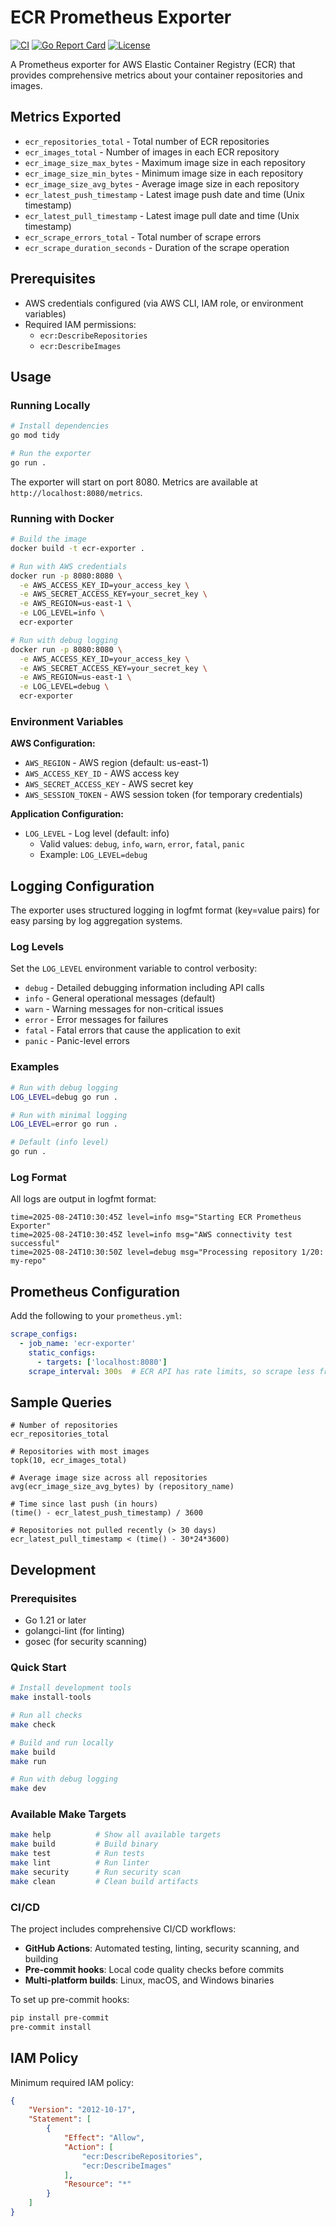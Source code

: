 # ECR Prometheus Exporter

[![CI](https://github.com/your-username/ecr-prometheus-exporter/workflows/CI/badge.svg)](https://github.com/your-username/ecr-prometheus-exporter/actions)
[![Go Report Card](https://goreportcard.com/badge/github.com/your-username/ecr-prometheus-exporter)](https://goreportcard.com/report/github.com/your-username/ecr-prometheus-exporter)
[![License](https://img.shields.io/badge/License-MIT-blue.svg)](LICENSE)

A Prometheus exporter for AWS Elastic Container Registry (ECR) that provides comprehensive metrics about your container repositories and images.

## Metrics Exported

- `ecr_repositories_total` - Total number of ECR repositories
- `ecr_images_total` - Number of images in each ECR repository
- `ecr_image_size_max_bytes` - Maximum image size in each repository
- `ecr_image_size_min_bytes` - Minimum image size in each repository  
- `ecr_image_size_avg_bytes` - Average image size in each repository
- `ecr_latest_push_timestamp` - Latest image push date and time (Unix timestamp)
- `ecr_latest_pull_timestamp` - Latest image pull date and time (Unix timestamp)
- `ecr_scrape_errors_total` - Total number of scrape errors
- `ecr_scrape_duration_seconds` - Duration of the scrape operation

## Prerequisites

- AWS credentials configured (via AWS CLI, IAM role, or environment variables)
- Required IAM permissions:
  - `ecr:DescribeRepositories`
  - `ecr:DescribeImages`

## Usage

### Running Locally

```bash
# Install dependencies
go mod tidy

# Run the exporter
go run .
```

The exporter will start on port 8080. Metrics are available at `http://localhost:8080/metrics`.

### Running with Docker

```bash
# Build the image
docker build -t ecr-exporter .

# Run with AWS credentials
docker run -p 8080:8080 \
  -e AWS_ACCESS_KEY_ID=your_access_key \
  -e AWS_SECRET_ACCESS_KEY=your_secret_key \
  -e AWS_REGION=us-east-1 \
  -e LOG_LEVEL=info \
  ecr-exporter

# Run with debug logging
docker run -p 8080:8080 \
  -e AWS_ACCESS_KEY_ID=your_access_key \
  -e AWS_SECRET_ACCESS_KEY=your_secret_key \
  -e AWS_REGION=us-east-1 \
  -e LOG_LEVEL=debug \
  ecr-exporter
```

### Environment Variables

**AWS Configuration:**
- `AWS_REGION` - AWS region (default: us-east-1)
- `AWS_ACCESS_KEY_ID` - AWS access key
- `AWS_SECRET_ACCESS_KEY` - AWS secret key
- `AWS_SESSION_TOKEN` - AWS session token (for temporary credentials)

**Application Configuration:**
- `LOG_LEVEL` - Log level (default: info)
  - Valid values: `debug`, `info`, `warn`, `error`, `fatal`, `panic`
  - Example: `LOG_LEVEL=debug`

## Logging Configuration

The exporter uses structured logging in logfmt format (key=value pairs) for easy parsing by log aggregation systems.

### Log Levels

Set the `LOG_LEVEL` environment variable to control verbosity:

- `debug` - Detailed debugging information including API calls
- `info` - General operational messages (default)
- `warn` - Warning messages for non-critical issues
- `error` - Error messages for failures
- `fatal` - Fatal errors that cause the application to exit
- `panic` - Panic-level errors

### Examples

```bash
# Run with debug logging
LOG_LEVEL=debug go run .

# Run with minimal logging
LOG_LEVEL=error go run .

# Default (info level)
go run .
```

### Log Format

All logs are output in logfmt format:
```
time=2025-08-24T10:30:45Z level=info msg="Starting ECR Prometheus Exporter"
time=2025-08-24T10:30:45Z level=info msg="AWS connectivity test successful"
time=2025-08-24T10:30:50Z level=debug msg="Processing repository 1/20: my-repo"
```

## Prometheus Configuration

Add the following to your `prometheus.yml`:

```yaml
scrape_configs:
  - job_name: 'ecr-exporter'
    static_configs:
      - targets: ['localhost:8080']
    scrape_interval: 300s  # ECR API has rate limits, so scrape less frequently
```

## Sample Queries

```promql
# Number of repositories
ecr_repositories_total

# Repositories with most images
topk(10, ecr_images_total)

# Average image size across all repositories
avg(ecr_image_size_avg_bytes) by (repository_name)

# Time since last push (in hours)
(time() - ecr_latest_push_timestamp) / 3600

# Repositories not pulled recently (> 30 days)
ecr_latest_pull_timestamp < (time() - 30*24*3600)
```

## Development

### Prerequisites

- Go 1.21 or later
- golangci-lint (for linting)
- gosec (for security scanning)

### Quick Start

```bash
# Install development tools
make install-tools

# Run all checks
make check

# Build and run locally
make build
make run

# Run with debug logging
make dev
```

### Available Make Targets

```bash
make help          # Show all available targets
make build         # Build binary
make test          # Run tests
make lint          # Run linter
make security      # Run security scan
make clean         # Clean build artifacts
```

### CI/CD

The project includes comprehensive CI/CD workflows:

- **GitHub Actions**: Automated testing, linting, security scanning, and building
- **Pre-commit hooks**: Local code quality checks before commits
- **Multi-platform builds**: Linux, macOS, and Windows binaries

To set up pre-commit hooks:

```bash
pip install pre-commit
pre-commit install
```

## IAM Policy

Minimum required IAM policy:

```json
{
    "Version": "2012-10-17",
    "Statement": [
        {
            "Effect": "Allow",
            "Action": [
                "ecr:DescribeRepositories",
                "ecr:DescribeImages"
            ],
            "Resource": "*"
        }
    ]
}
```